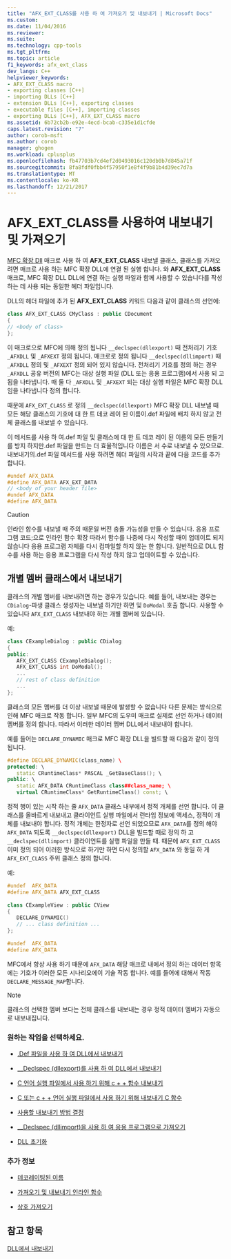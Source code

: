 ```yaml
---
title: "AFX_EXT_CLASS를 사용 하 여 가져오기 및 내보내기 | Microsoft Docs"
ms.custom: 
ms.date: 11/04/2016
ms.reviewer: 
ms.suite: 
ms.technology: cpp-tools
ms.tgt_pltfrm: 
ms.topic: article
f1_keywords: afx_ext_class
dev_langs: C++
helpviewer_keywords:
- AFX_EXT_CLASS macro
- exporting classes [C++]
- importing DLLs [C++]
- extension DLLs [C++], exporting classes
- executable files [C++], importing classes
- exporting DLLs [C++], AFX_EXT_CLASS macro
ms.assetid: 6b72cb2b-e92e-4ecd-bcab-c335e1d1cfde
caps.latest.revision: "7"
author: corob-msft
ms.author: corob
manager: ghogen
ms.workload: cplusplus
ms.openlocfilehash: fb47703b7cd4ef2d0493016c120db0b7d845a71f
ms.sourcegitcommit: 8fa8fdf0fbb4f57950f1e8f4f9b81b4d39ec7d7a
ms.translationtype: MT
ms.contentlocale: ko-KR
ms.lasthandoff: 12/21/2017
---
```

# <a name="exporting-and-importing-using-afxextclass"></a>AFX_EXT_CLASS를 사용하여 내보내기 및 가져오기  
  
[MFC 확장 Dll](../build/extension-dlls-overview.md) 매크로 사용 하 여 **AFX_EXT_CLASS** 내보낼 클래스, 클래스를 가져오려면 매크로 사용 하는 MFC 확장 DLL에 연결 된 실행 합니다. 와 **AFX_EXT_CLASS** 매크로, MFC 확장 DLL DLL에 연결 하는 실행 파일과 함께 사용할 수 있습니다를 작성 하는 데 사용 되는 동일한 헤더 파일입니다.  
  
 DLL의 헤더 파일에 추가 된 **AFX_EXT_CLASS** 키워드 다음과 같이 클래스의 선언에:  
  
```cpp  
class AFX_EXT_CLASS CMyClass : public CDocument  
{  
// <body of class>  
};  
```  
  
이 매크로으로 MFC에 의해 정의 됩니다 `__declspec(dllexport)` 때 전처리기 기호 `_AFXDLL` 및 `_AFXEXT` 정의 됩니다. 매크로로 정의 됩니다 `__declspec(dllimport)` 때 `_AFXDLL` 정의 및 `_AFXEXT` 정의 되어 있지 않습니다. 전처리기 기호를 정의 하는 경우 `_AFXDLL` 공유 버전의 MFC는 대상 실행 파일 (DLL 또는 응용 프로그램)에서 사용 되 고 됨을 나타냅니다. 때 둘 다 `_AFXDLL` 및 `_AFXEXT` 되는 대상 실행 파일은 MFC 확장 DLL 임을 나타냅니다 정의 합니다.  
  
때문에 `AFX_EXT_CLASS` 로 정의 `__declspec(dllexport)` MFC 확장 DLL 내보낼 때 모든 해당 클래스의 기호에 대 한 트 데코 레이 된 이름이.def 파일에 배치 하지 않고 전체 클래스를 내보낼 수 있습니다.  
  
이 메서드를 사용 하 여.def 파일 및 클래스에 대 한 트 데코 레이 된 이름의 모든 만들기를 방지 하지만.def 파일을 만드는 더 효율적입니다 이름은 서 수로 내보낼 수 있으므로. 내보내기의.def 파일 메서드를 사용 하려면 헤더 파일의 시작과 끝에 다음 코드를 추가 합니다.  
  
```cpp  
#undef AFX_DATA  
#define AFX_DATA AFX_EXT_DATA  
// <body of your header file>  
#undef AFX_DATA  
#define AFX_DATA  
```  
  
> [!CAUTION]
>  인라인 함수를 내보낼 때 주의 때문일 버전 충돌 가능성을 만들 수 있습니다. 응용 프로그램 코드;으로 인라인 함수 확장 따라서 함수를 나중에 다시 작성할 때이 업데이트 되지 않습니다 응용 프로그램 자체를 다시 컴파일할 하지 않는 한 합니다. 일반적으로 DLL 함수를 사용 하는 응용 프로그램을 다시 작성 하지 않고 업데이트할 수 있습니다.  
  
## <a name="exporting-individual-members-in-a-class"></a>개별 멤버 클래스에서 내보내기  
  
클래스의 개별 멤버를 내보내려면 하는 경우가 있습니다. 예를 들어, 내보내는 경우는 `CDialog`-파생 클래스 생성자는 내보낼 하기만 하면 및 `DoModal` 호출 합니다. 사용할 수 있습니다 `AFX_EXT_CLASS` 내보내야 하는 개별 멤버에 있습니다.  
  
예:  
  
```cpp  
class CExampleDialog : public CDialog  
{  
public:  
   AFX_EXT_CLASS CExampleDialog();  
   AFX_EXT_CLASS int DoModal();  
   ...  
   // rest of class definition  
   ...  
};  
```  
  
클래스의 모든 멤버를 더 이상 내보낼 때문에 발생할 수 없습니다 다른 문제는 방식으로 인해 MFC 매크로 작동 합니다. 일부 MFC의 도우미 매크로 실제로 선언 하거나 데이터 멤버를 정의 합니다. 따라서 이러한 데이터 멤버 DLL에서 내보내야 합니다.  
  
예를 들어는 `DECLARE_DYNAMIC` 매크로 MFC 확장 DLL을 빌드할 때 다음과 같이 정의 됩니다.  
  
```cpp  
#define DECLARE_DYNAMIC(class_name) \  
protected: \  
   static CRuntimeClass* PASCAL _GetBaseClass(); \  
public: \  
   static AFX_DATA CRuntimeClass class##class_name; \  
   virtual CRuntimeClass* GetRuntimeClass() const; \  
```  
  
정적 행이 있는 시작 하는 줄 `AFX_DATA` 클래스 내부에서 정적 개체를 선언 합니다. 이 클래스를 올바르게 내보내고 클라이언트 실행 파일에서 런타임 정보에 액세스, 정적이 개체를 내보내야 합니다. 정적 개체는 한정자로 선언 되었으므로 `AFX_DATA`를 정의 해야 `AFX_DATA` 되도록 `__declspec(dllexport)` DLL을 빌드할 때로 정의 하 고 `__declspec(dllimport)` 클라이언트를 실행 파일을 만들 때. 때문에 `AFX_EXT_CLASS` 이미 정의 되어 이러한 방식으로 하기만 하면 다시 정의할 `AFX_DATA` 와 동일 하 게 `AFX_EXT_CLASS` 주위 클래스 정의 합니다.  
  
예:  
  
```cpp  
#undef  AFX_DATA  
#define AFX_DATA AFX_EXT_CLASS  
  
class CExampleView : public CView  
{  
   DECLARE_DYNAMIC()  
   // ... class definition ...  
};  
  
#undef  AFX_DATA  
#define AFX_DATA  
```  
  
MFC에서 항상 사용 하기 때문에 `AFX_DATA` 해당 매크로 내에서 정의 하는 데이터 항목에는 기호가 이러한 모든 시나리오에이 기술 작동 합니다. 예를 들어에 대해서 작동 `DECLARE_MESSAGE_MAP`합니다.  
  
> [!NOTE]
>  클래스의 선택한 멤버 보다는 전체 클래스를 내보내는 경우 정적 데이터 멤버가 자동으로 내보내집니다.  
  
### <a name="what-do-you-want-to-do"></a>원하는 작업을 선택하세요.  
  
-   [.Def 파일을 사용 하 여 DLL에서 내보내기](../build/exporting-from-a-dll-using-def-files.md)  
  
-   [__Declspec (dllexport)를 사용 하 여 DLL에서 내보내기](../build/exporting-from-a-dll-using-declspec-dllexport.md)  
  
-   [C 언어 실행 파일에서 사용 하기 위해 c + + 함수 내보내기](../build/exporting-cpp-functions-for-use-in-c-language-executables.md)  
  
-   [C 또는 c + + 언어 실행 파일에서 사용 하기 위해 내보내기 C 함수](../build/exporting-c-functions-for-use-in-c-or-cpp-language-executables.md)  
  
-   [사용할 내보내기 방법 결정](../build/determining-which-exporting-method-to-use.md)  
  
-   [__Declspec (dllimport)을 사용 하 여 응용 프로그램으로 가져오기](../build/importing-into-an-application-using-declspec-dllimport.md)  
  
-   [DLL 초기화](../build/run-time-library-behavior.md#initializing-a-dll)  
  
### <a name="what-do-you-want-to-know-more-about"></a>추가 정보  
  
-   [데코레이팅된 이름](../build/reference/decorated-names.md)  
  
-   [가져오기 및 내보내기 인라인 함수](../build/importing-and-exporting-inline-functions.md)  
  
-   [상호 가져오기](../build/mutual-imports.md)  
  
## <a name="see-also"></a>참고 항목  
 [DLL에서 내보내기](../build/exporting-from-a-dll.md)